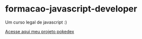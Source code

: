 # formacao-javascript-developer
 Um curso legal de javascript :)

 <a href="cleudojunior.github.io/formacao-javascript-developer/projeto-pokedex/index.html"> Acesse aqui meu projeto pokedex</a>
